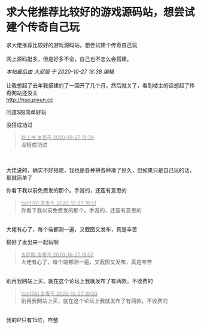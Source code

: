 # 求大佬推荐比较好的游戏源码站，想尝试建个传奇自己玩


求大佬推荐比较好的游戏源码站，想尝试建个传奇自己玩<br />
<br />
网上源码挺多，但是好多不全，自己也不怎么会搭建。

<i class="pstatus"> 本帖最后由 大屁股 于 2020-10-27 18:38 编辑 </i><br />
<br />
让我想起了去年我搭建的了一回开了几个月，然后就关了，看到楼主的话想起了传奇网站还没关 <br />
http://huo.piyun.cc

问道S服简单好玩

没搭成功过

<div class="quote"><blockquote><font size="2"><a href="https://www.hostloc.com/forum.php?mod=redirect&amp;goto=findpost&amp;pid=9360477&amp;ptid=759089" target="_blank"><font color="#999999">秋上书 发表于 2020-10-27 18:39</font></a></font><br />
没搭成功过</blockquote></div><br />
<br />
大佬说的，确实不好搭建，我也是各种拼各种凑了好久，但如果只是自己玩的话，那就简单了

你看下我以前免费发的那个。手游的，还蛮有意思的

<div class="quote"><blockquote><font size="2"><a href="https://www.hostloc.com/forum.php?mod=redirect&amp;goto=findpost&amp;pid=9360523&amp;ptid=759089" target="_blank"><font color="#999999">tian1781 发表于 2020-10-27 18:51</font></a></font><br />
你看下我以前免费发的那个。手游的，还蛮有意思的</blockquote></div><br />
大佬有心了，每个端都测一遍，又截图又发布，真是辛苦

搭好了发出来一起玩啊<img id="aimg_nazw8" onclick="zoom(this, this.src, 0, 0, 0)" class="zoom" src="https://cdn.jsdelivr.net/gh/hishis/forum-master/public/images/patch.gif" onmouseover="img_onmouseoverfunc(this)" onload="thumbImg(this)" border="0" alt="" />

<div class="quote"><blockquote><font size="2"><a href="https://www.hostloc.com/forum.php?mod=redirect&amp;goto=findpost&amp;pid=9360551&amp;ptid=759089" target="_blank"><font color="#999999">大屁股 发表于 2020-10-27 18:57</font></a></font><br />
大佬有心了，每个端都测一遍，又截图又发布，真是辛苦</blockquote></div><br />
别再我网站上买，就在这个论坛上我就发布了有两款。不收费的

<div class="quote"><blockquote><font size="2"><a href="https://www.hostloc.com/forum.php?mod=redirect&amp;goto=findpost&amp;pid=9360574&amp;ptid=759089" target="_blank"><font color="#999999">tian1781 发表于 2020-10-27 19:00</font></a></font><br />
别再我网站上买，就在这个论坛上我就发布了有两款。不收费的</blockquote></div><br />
我的IP只有15位，咋整
